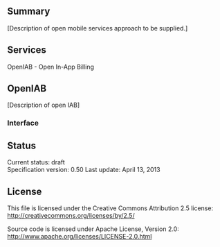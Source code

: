 Summary
-------------

[Description of open mobile services approach to be supplied.]

Services 
-------------
OpenIAB - Open In-App Billing

OpenIAB 
-------------

[Description of open IAB]

### Interface

Status
-------------
Current status: draft  
Specification version: 0.50
Last update: April 13, 2013  

License
-------------
This file is licensed under the Creative Commons Attribution 2.5 license:  
http://creativecommons.org/licenses/by/2.5/

Source code is licensed under Apache License, Version 2.0:  
http://www.apache.org/licenses/LICENSE-2.0.html


